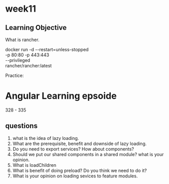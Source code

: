 # week11

## Learning Objective

What is rancher. 

docker run -d --restart=unless-stopped \
  -p 80:80 -p 443:443 \
  --privileged \
  rancher/rancher:latest


Practice:

# Angular Learning epsoide

328 - 335

## questions

1. what is the idea of lazy loading.
2. What are the prerequisite, benefit and downside of lazy loading.
3. Do you need to export services? How about components?
4. Should we put our shared components in a shared module? what is your opinion.
5. What is loadChildren
6. What is benefit of doing preload? Do you think we need to do it?
7. What is your opinion on loading sevices to feature modules.

